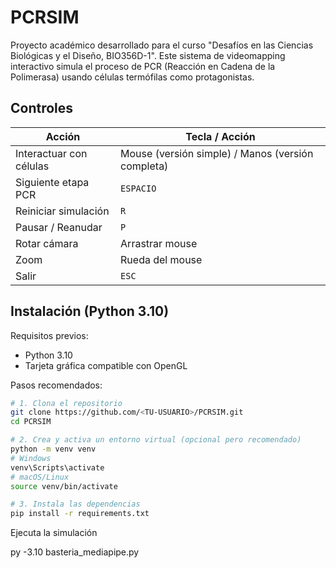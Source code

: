 # PCRSIM

Proyecto académico desarrollado para el curso "Desafíos en las Ciencias Biológicas y el Diseño, BIO356D-1". Este sistema de videomapping interactivo simula el proceso de PCR (Reacción en Cadena de la Polimerasa) usando células termófilas como protagonistas.

## Controles

| Acción | Tecla / Acción |
|--------|----------------|
| Interactuar con células | Mouse (versión simple) / Manos (versión completa) |
| Siguiente etapa PCR | `ESPACIO` |
| Reiniciar simulación | `R` |
| Pausar / Reanudar | `P` |
| Rotar cámara | Arrastrar mouse |
| Zoom | Rueda del mouse |
| Salir | `ESC` |

## Instalación (Python 3.10)

Requisitos previos:
- Python 3.10
- Tarjeta gráfica compatible con OpenGL

Pasos recomendados:

```bash
# 1. Clona el repositorio
git clone https://github.com/<TU-USUARIO>/PCRSIM.git
cd PCRSIM

# 2. Crea y activa un entorno virtual (opcional pero recomendado)
python -m venv venv
# Windows
venv\Scripts\activate
# macOS/Linux
source venv/bin/activate

# 3. Instala las dependencias
pip install -r requirements.txt
```

Ejecuta la simulación

py -3.10 basteria_mediapipe.py
